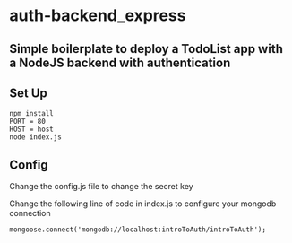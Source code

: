 # auth-backend_express

## Simple boilerplate to deploy a TodoList app with a NodeJS backend with authentication


## Set Up
```
npm install
PORT = 80
HOST = host
node index.js
```


## Config
Change the config.js file to change the secret key

Change the following line of code in index.js to configure your mongodb connection
```
mongoose.connect('mongodb://localhost:introToAuth/introToAuth');
```


